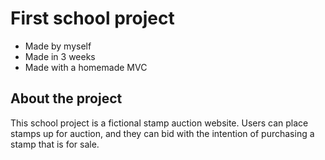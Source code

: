 # First school project
- Made by myself
- Made in 3 weeks
- Made with a homemade MVC

## About the project
This school project is a fictional stamp auction website. Users can place stamps up for auction, and they can bid with the intention of purchasing a stamp that is for sale.
